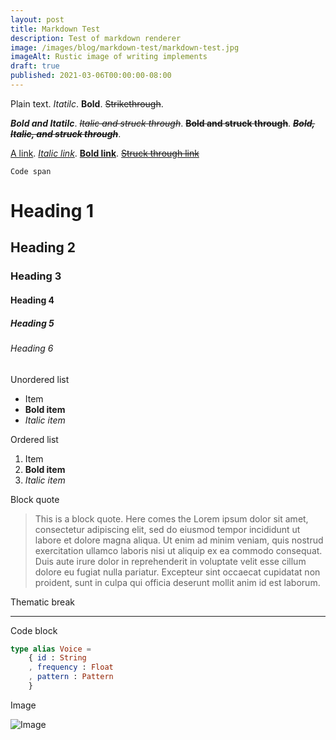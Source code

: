 ```yaml
---
layout: post
title: Markdown Test
description: Test of markdown renderer
image: /images/blog/markdown-test/markdown-test.jpg
imageAlt: Rustic image of writing implements
draft: true
published: 2021-03-06T00:00:00-08:00
---
```


Plain text. _Itatilc_. **Bold**. ~~Strikethrough~~.

**_Bold and Itatilc_**. _~~Italic and struck through~~_. **~~Bold and struck through~~**. _**~~Bold, Italic, and struck through~~**_.

[A link](https://example.com). [_Italic link_](https://exmaple.com).
[**Bold link**](https://example.com). [~~Struck through link~~](https://example.com)

`Code span`

# Heading 1

## Heading 2

### Heading 3

#### Heading 4

##### Heading 5

###### Heading 6

Unordered list

- Item
- **Bold item**
- _Italic item_

Ordered list

1. Item
2. **Bold item**
3. _Italic item_

Block quote

> This is a block quote. Here comes the Lorem ipsum dolor sit amet,
> consectetur adipiscing elit, sed do eiusmod tempor incididunt ut
> labore et dolore magna aliqua. Ut enim ad minim veniam, quis nostrud
> exercitation ullamco laboris nisi ut aliquip ex ea commodo consequat.
> Duis aute irure dolor in reprehenderit in voluptate velit esse cillum
> dolore eu fugiat nulla pariatur. Excepteur sint occaecat cupidatat non
> proident, sunt in culpa qui officia deserunt mollit anim id est laborum.

Thematic break

---

Code block

```elm
type alias Voice =
    { id : String
    , frequency : Float
    , pattern : Pattern
    }
```

Image

![Image](/images/blog/markdown-test/markdown-test.jpg)
